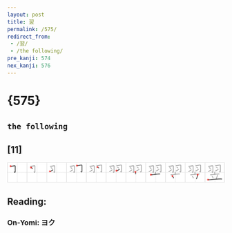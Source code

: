 ```yaml
---
layout: post
title: 翌
permalink: /575/
redirect_from:
 - /翌/
 - /the following/
pre_kanji: 574
nex_kanji: 576
---
```


# {575}

## `the following`

## [11]

<div class="stroke"><img src="../images/E7BF8C.png" /></div>

## Reading:

### On-Yomi: ヨク
